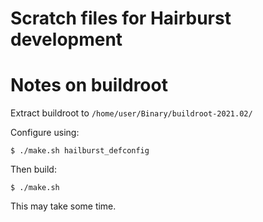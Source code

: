 # Scratch files for Hairburst development

# Notes on buildroot

Extract buildroot to `/home/user/Binary/buildroot-2021.02/`

Configure using:

    $ ./make.sh hailburst_defconfig

Then build:

    $ ./make.sh

This may take some time.

